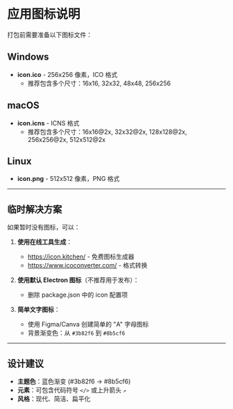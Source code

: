 # 应用图标说明

打包前需要准备以下图标文件：

## Windows
- **icon.ico** - 256x256 像素，ICO 格式
  - 推荐包含多个尺寸：16x16, 32x32, 48x48, 256x256

## macOS
- **icon.icns** - ICNS 格式
  - 推荐包含多个尺寸：16x16@2x, 32x32@2x, 128x128@2x, 256x256@2x, 512x512@2x

## Linux
- **icon.png** - 512x512 像素，PNG 格式

---

## 临时解决方案

如果暂时没有图标，可以：

1. **使用在线工具生成**：
   - https://icon.kitchen/ - 免费图标生成器
   - https://www.icoconverter.com/ - 格式转换

2. **使用默认 Electron 图标**（不推荐用于发布）：
   - 删除 package.json 中的 icon 配置项

3. **简单文字图标**：
   - 使用 Figma/Canva 创建简单的 "A" 字母图标
   - 背景渐变色：从 `#3b82f6` 到 `#8b5cf6`

---

## 设计建议

- **主题色**：蓝色渐变 (#3b82f6 → #8b5cf6)
- **元素**：可包含代码符号 `</>` 或上升箭头 `↗`
- **风格**：现代、简洁、扁平化
